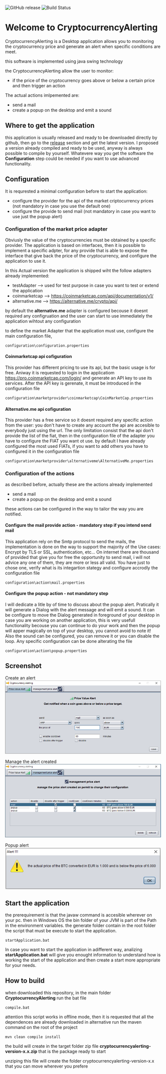 ![GitHub release](https://img.shields.io/github/v/release/alesky78/CryptocurrencyAlerting)
![Build Status](https://github.com/alesky78/CryptocurrencyAlerting/actions/workflows/maven.yml/badge.svg?branch=master)

# Welcome to CryptocurrencyAlerting
CryptocurrencyAlerting is a Desktop application allows you to monitoring the cryptocurrency price and generate an alert when specific conditions are meet.

this software is implemented using java swing technology
  
the CryptocurrencyAlerting allow the user to monitor:
 - if the price of the cryptocurrency goes above or below a certain price and then trigger an action
 
 The actual actions imlpemented are:
 - send a mail
 - create a popup on the desktop and emit a sound

## Where to get the application

this application is usually released and ready to be downloaded directly by github,
then go to the [release](https://github.com/alesky78/CryptocurrencyAlerting/releases) section and get the latest version.
I proposed a version already compiled and ready to be used, anyway is always possible to compile by yourself.
Whatevere way you get the software the **Configuration** step could be needed if you want to use advanced functionality.


## Configuration
It is requrested a minimal configuration before to start the application:
 - configure the provider for the api of the market criptocurrency prices (not mandatory in case you use the default one)
 - configure the provide to send mail (not mandatory in case you want to use just the popup alert)

### Configuration of the market price adapter
Obviusly the value of the cryptocurrencies must be obtained by a specific provider.
The application is based on interfaces, then it is possible to implement a specific adpter, for any provide that is able to expose the interface that give back the price of the cryptocurrency,
and configure the application to use it.

In this Actual version the application is shipped wiht the follow adapters already implemented:
 - testAdapter --> used for test purpose in case you want to test or extend the application
 - coinmarketcap --> https://coinmarketcap.com/api/documentation/v1/
 - alternative.me --> https://alternative.me/crypto/api/

by default the **alternative.me** adapter is configured becouse it doesnt required any configruation and the user can start to use immediately the application wihtout any configuration

to define the market Adapter that the application must use, configure the main configuration file,
```
configuration\configuration.properties
```

#### Coinmarketcap api cofiguration
This provider has different pricing to use its api, but the basic usage is for free.
Aniway it is requested to login in the applicatiom https://pro.coinmarketcap.com/login/ and generate an API key to use its services.
After the API key is gerenate, it must be introduced in the configuration file 
```
configuration\marketprovider\coinmarketcap\CoinMarketCap.properties
```

#### Alternative.me api cofiguration
This provider has a free service so it doesnt required any specific action from the user: you don't have to create any account the api are accesible to everybody just using the url.
The only limitation consist that the api don't provide the list of the fiat, then in the configuration file of the adapter you have to configure the FIAT you want ot use.
by default I have already configured the most used FIATs, if you want to add others you have to configured it in the configuration file
```
configuration\marketprovider\alternativeme\AlternativeMe.properties
```

### Configuration of the actions
as described before, actually these are the actions already implemented
 - send a mail 
 - create a popup on the desktop and emit a sound
 
 these actions can be configured in the way to tailor the way you are notified.

#### Configure the mail provide action - mandatory step if you intend send mail
This application rely on the Smtp protocol to send the mails, the implementation is done on the way to support the majority of the Use cases: Encrypt by TLS or SSL, authentication, etc... 
On internet there are thousand of provided that give you for free the opportunity to send mail, i will not advice any one of them, they are more or less all valid.
You have just to chose one, verify what is its integartion stategy and configure accrodly the configuration file 
```
configuration\action\mail.properties
```

#### Configure the popup action - not mandatory step
I will dedicate a litle by of time to discuss about the popup alert. 
Pratically it will generate a Dialog with the alert message and will emit a sound.
It can be configure to move the Dialog generated in foreground of your desktop in case you are working on another application, this is very usefull functionality becouse you can continue to do your work and then the popup will apper magically on top of your desktop, you cannot avoid to note it!
Also the sound can be configured, you can remove it or you can disable the loop.
Any specific configuration can be done alterating the file
```
configuration\action\popup.properties
```
 
 
## Screenshot

Create an alert
<img src="https://raw.githubusercontent.com/alesky78/CryptocurrencyAlerting/master/cryptocurrencyalerting/screenshot/create_alert.png">

Manage the alert created
<img src="https://raw.githubusercontent.com/alesky78/CryptocurrencyAlerting/master/cryptocurrencyalerting/screenshot/manage_alert.png">

Popup alert
<img src="https://raw.githubusercontent.com/alesky78/CryptocurrencyAlerting/master/cryptocurrencyalerting/screenshot/alert_popup.png">
	

## Start the application
the prerequirement is that the javaw command is accesible wherever on your pc.
then in Windows OS the bin folder of your JVM is part of the Path in the environment variables.
the generate folder contain in the root folder the script that must be execute to start the application.

```
startApplication.bat 
``` 

In case you want to start the application in adifferent way, analizing **startApplication.bat** will give you enought information to understand how is working the start of the application and then create a 
start more appropriate for your needs.
 


## How to build
when downloaded this repository, in the main folder  **CryptocurrencyAlerting** run the bat file 

```
compile.bat
```
attention this script works in offline mode, then it is requested that all the dependences are already downloaded
in alternative run the maven command on the root of the project

```
mvn clean compile install
```

the build will create in the target folder zip file  **cryptocurrencyalerting-version-x.x.zip**
that is the package ready to start

unziping this file will create the folder cryptocurrencyalerting-version-x.x that you can move wherever you prefere
 
 

